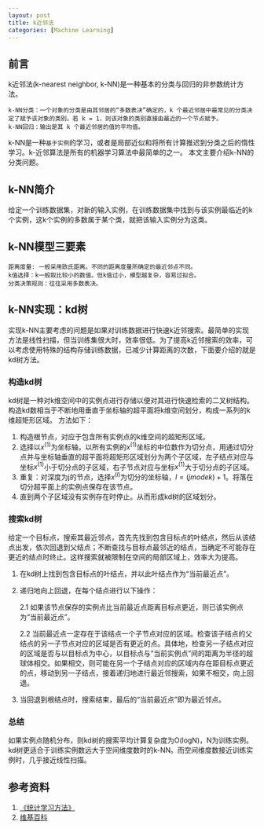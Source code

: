 ```yaml
---
layout: post
title: k近邻法
categories: [Machine Learning]
---
```


## 前言
k近邻法(k-nearest neighbor, k-NN)是一种基本的分类与回归的非参数统计方法。

```
k-NN分类：一个对象的分类是由其邻居的“多数表决”确定的，k 个最近邻居中最常见的分类决定了赋予该对象的类别。若 k = 1，则该对象的类别直接由最近的一个节点赋予。
k-NN回归：输出是其 k 个最近邻居的值的平均值。
```
k-NN是一种`基于实例`的学习，或者是局部近似和将所有计算推迟到分类之后的惰性学习。k-近邻算法是所有的机器学习算法中最简单的之一。
本文主要介绍k-NN的分类问题。

<!-- more -->

## k-NN简介
给定一个训练数据集，对新的输入实例，在训练数据集中找到与该实例最临近的k个实例，这k个实例的多数属于某个类，就把该输入实例分为这类。

## k-NN模型三要素
```
距离度量: 一般采用欧氏距离。不同的距离度量所确定的最近邻点不同。
k值选择：k一般取比较小的数值。但k值过小，模型越复杂，容易过拟合。
分类决策规则：往往采用多数表决。
```

## k-NN实现：kd树
实现k-NN主要考虑的问题是如果对训练数据进行快速k近邻搜索。最简单的实现方法是线性扫描，但当训练集很大时，效率很低。为了提高k近邻搜索的效率，可以考虑使用特殊的结构存储训练数据，已减少计算距离的次数，下面要介绍的就是kd树方法。

### 构造kd树
kd树是一种对k维空间中的实例点进行存储以便对其进行快速检索的二叉树结构。构造kd数相当于不断地用垂直于坐标轴的超平面将k维空间划分，构成一系列的k维超矩形区域。
方法如下：

1. 构造根节点，对应于包含所有实例点的k维空间的超矩形区域。
2. 选择以$x^{(1)}$为坐标轴，以所有实例的$x^{(1)}$坐标的中位数作为切分点，用通过切分点并与坐标轴垂直的超平面将超矩形区域划分为两个子区域，左子结点对应与坐标$x^{(1)}$小于切分点的子区域，右子节点对应与坐标$x^{(1)}$大于切分点的子区域。
3. 重复：对深度为j的节点，选择$x^{(l)}$为切分的坐标轴，$l=(j mode k) + 1$。将落在切分超平面上的实例点保存在该节点。
4. 直到两个子区域没有实例存在时停止。从而形成kd树的区域划分。

### 搜索kd树
给定一个目标点，搜索其最近邻点，首先先找到包含目标点的叶结点，然后从该结点出发，依次回退到父结点；不断查找与目标点最邻近的结点，当确定不可能存在更近的结点时终止。这样搜索就被限制在空间的局部区域上，效率大为提高。

1. 在kd树上找到包含目标点的叶结点，并以此叶结点作为“当前最近点”。
2. 递归地向上回退，在每个结点进行以下操作：

    2.1 如果该节点保存的实例点比当前最近点距离目标点更近，则已该实例点为“当前最近点”。

    2.2 当前最近点一定存在于该结点一个子节点对应的区域。检查该子结点的父结点的另一子节点对应的区域是否有更近的点。具体地，检查另一子结点对应的区域是否与以目标点为中心，以目标点与“当前实例点”间的距离为半径的超球体相交。如果相交，则可能在另一个子结点对应的区域内存在距目标点更近的点，移动到另一子结点，接着递归地进行最近邻搜索，如果不相交，向上回退。

3. 当回退到根结点时，搜索结束，最后的“当前最近点”即为最近邻点。

### 总结
如果实例点随机分布，则kd树的搜索平均计算复杂度为O(logN)，N为训练实例。kd树更适合于训练实例数远大于空间维度数时的k-NN。而空间维度数接近训练实例时，几乎接近线性扫描。

## 参考资料
1. [《统计学习方法》](https://book.douban.com/subject/10590856/)
2. [维基百科](https://zh.wikipedia.org/wiki/%E6%9C%80%E8%BF%91%E9%84%B0%E5%B1%85%E6%B3%95)
